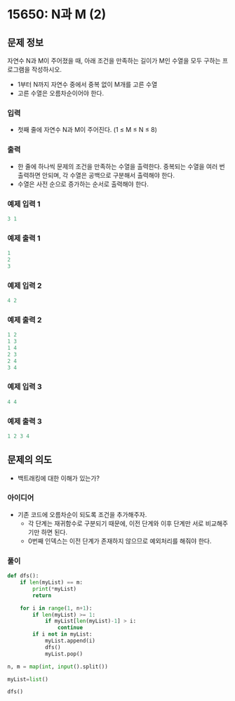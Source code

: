 # 15650: N과 M (2)

## 문제 정보

자연수 N과 M이 주어졌을 때, 아래 조건을 만족하는 길이가 M인 수열을 모두 구하는 프로그램을 작성하시오.

- 1부터 N까지 자연수 중에서 중복 없이 M개를 고른 수열
- 고른 수열은 오름차순이어야 한다.

### 입력

- 첫째 줄에 자연수 N과 M이 주어진다. (1 ≤ M ≤ N ≤ 8)

### 출력

- 한 줄에 하나씩 문제의 조건을 만족하는 수열을 출력한다. 중복되는 수열을 여러 번 출력하면 안되며, 각 수열은 공백으로 구분해서 출력해야 한다.
- 수열은 사전 순으로 증가하는 순서로 출력해야 한다.

### 예제 입력 1

```java
3 1
```

### 예제 출력 1

```java
1
2
3
```

### 예제 입력 2

```java
4 2
```

### 예제 출력 2

```java
1 2
1 3
1 4
2 3
2 4
3 4
```

### 예제 입력 3

```java
4 4
```

### 예제 출력 3

```java
1 2 3 4
```

## 문제의 의도

- 백트래킹에 대한 이해가 있는가?

### 아이디어

- 기존 코드에 오름차순이 되도록 조건을 추가해주자.
    - 각 단계는 재귀함수로 구분되기 때문에, 이전 단계와 이후 단계만 서로 비교해주기만 하면 된다.
    - 0번째 인덱스는 이전 단계가 존재하지 않으므로 예외처리를 해줘야 한다.

### 풀이

```python
def dfs():
    if len(myList) == m:
        print(*myList)
        return

    for i in range(1, n+1):
        if len(myList) >= 1:
            if myList[len(myList)-1] > i:
                continue
        if i not in myList:
            myList.append(i)
            dfs()
            myList.pop()

n, m = map(int, input().split())

myList=list()

dfs()
```